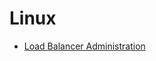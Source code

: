 # Linux

* [Load Balancer Administration](https://access.redhat.com/documentation/en-US/Red_Hat_Enterprise_Linux/7/html/Load_Balancer_Administration/index.html)
